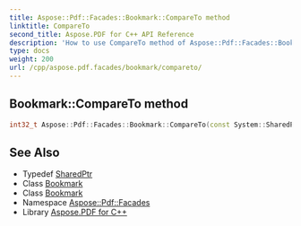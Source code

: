 ```yaml
---
title: Aspose::Pdf::Facades::Bookmark::CompareTo method
linktitle: CompareTo
second_title: Aspose.PDF for C++ API Reference
description: 'How to use CompareTo method of Aspose::Pdf::Facades::Bookmark class in C++.'
type: docs
weight: 200
url: /cpp/aspose.pdf.facades/bookmark/compareto/
---
```

## Bookmark::CompareTo method




```cpp
int32_t Aspose::Pdf::Facades::Bookmark::CompareTo(const System::SharedPtr<Bookmark> &value)
```

## See Also

* Typedef [SharedPtr](../../../system/sharedptr/)
* Class [Bookmark](../)
* Class [Bookmark](../)
* Namespace [Aspose::Pdf::Facades](../../)
* Library [Aspose.PDF for C++](../../../)
